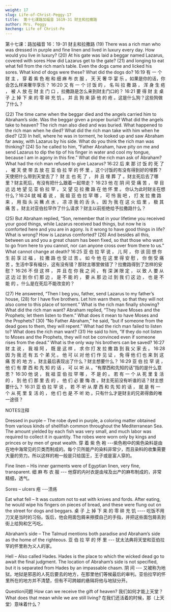 ```yaml
---
weight: 17
slug: Life-of-Christ-Peggy-17
title:  第十七课路加福音 1619-31 财主和拉撒路
author: Mrs. Peggy
kecheng: Life of Christ-Pe
---
```


第十七课：路加福音 16：19-31 财主和拉撒路
(19) There was a rich man who was dressed in purple and fine linen and lived in luxury every day. How would you live in luxury? (20) At his gate was laid a beggar named Lazarus, covered with sores How did Lazarus get to the gate? (21) and longing to eat what fell from the rich man’s table. Even the dogs came and licked his sores. What kind of dogs were these? What did the dogs do?
16:19 有 一 个 财 主 ， 穿 着 紫 色 袍 和 细 麻 布 衣 服 ， 天 天 奢 华 宴 乐 。如果是你的话，你会怎么样来奢华享乐？ 16:20 又 有 一 个 讨 饭 的 ， 名 叫 拉 撒 路 ， 浑 身 生 疮 ， 被 人 放 在 财 主 门 口 ，拉撒路是怎么来到财主门口的？ 16:21 要 得 财 主 桌 子 上 掉 下 来 的 零 碎 充 饥 。 并 且 狗 来 舔 他 的 疮 。这是什么狗？这些狗做了什么？

(22) The time came when the beggar died and the angels carried him to Abraham’s side. Was the beggar given a proper burial? What did the angels take to heaven? The rich man also died and was buried. What happened to the rich man when he died? What did the rich man take with him when he died? (23) In hell, where he was in torment, he looked up and saw Abraham far away, with Lazarus by his side. What do you think the rich man was thinking? (24) So he called to him, “Father Abraham, have pity on me and send Lazarus to dip the tip of his finger in water and cool my tongue, because I am in agony in this fire.” What did the rich man ask of Abraham? What had the rich man refused to give Lazarus?
16:22 后 来 那 讨 饭 的 死 了 ， 被 天 使 带 去 放 在 亚 伯 拉 罕 的 怀 里 。这个讨饭的有没有得到好的埋葬？天使把什么带到天堂去了？ 财 主 也 死 了 ， 并 且 埋 葬 了 。财主死后去了哪里？财主死后，有没有把什么跟着一起带走？ 16:23 他 在 阴 间 受 痛 苦 ， 举 目 远 远 地 望 见 亚 伯 拉 罕 ， 又 望 见 拉 撒 路 在 他 怀 里 。 你认为此时财主在想什么？16:24 就 喊 着 说 ， 我 祖 亚 伯 拉 罕 哪 ， 可 怜 我 吧 ， 打 发 拉 撒 路 来 ， 用 指 头 尖 蘸 点 水 ， 凉 凉 我 的 舌 头 。 因 为 我 在 这 火 焰 里 ， 极 其 痛 苦 。财主对亚伯拉罕作了什么请求？财主以前拒绝给予拉撒路什么？

(25) But Abraham replied, “Son, remember that in your lifetime you received your good things, while Lazarus received bad things, but now he is comforted here and you are in agony. Is it wrong to have good things in life? What is wrong? How is Lazarus comforted? (26) And besides all this, between us and you a great chasm has been fixed, so that those who want to go from here to you cannot, nor can anyone cross over from there to us.” What cannot change at death?
16:25 亚 伯 拉 罕 说 ， 儿 阿 ， 你 该 回 想 你 生 前 享 过 福 ， 拉 撒 路 也 受 过 苦 。 如 今 他 在 这 里 得 安 慰 ， 你 倒 受 痛 苦 。生活中享有福分，这有没有错？那财主哪里做错了？拉撒路得到了怎样的安慰？ 16:26 不 但 这 样 ， 并 且 在 你 我 之 间 ， 有 深 渊 限 定 ， 以 致 人 要 从 这 边 过 到 你 们 那 边 ， 是 不 能 的 ， 要 从 那 边 过 到 我 们 这 边 ， 也 是 不 能 的 。什么是在死后不能改变的？

(27) He answered, “Then I beg you, father, send Lazarus to my father’s house, (28) for I have five brothers. Let him warn them, so that they will not also come to this place of torment.” What is the rich man finally showing? What did the rich man want? Abraham replied, “They have Moses and the Prophets; let them listen to them.” What does it mean to have Moses and the Prophets? (30) “No Father Abraham,” he said, “but if someone from the dead goes to them, they will repent.” What had the rich man failed to listen to? What does the rich man want? (31) He said to him, “If they do not listen to Moses and the Prophets, they will not be convinced even if someone rises from the dead.” What is the only way his brothers can be saved?
16:27 财 主 说 ， 我 祖 阿 ， 既 是 这 样 ， 求 你 打 发 拉 撒 路 到 我 父 家 去 。 16:28 因 为 我 还 有 五 个 弟 兄 。 他 可 以 对 他 们 作 见 证 ， 免 得 他 们 也 来 到 这 痛 苦 的 地 方 。财主最后表现出了什么？财主想要什么？ 16:29 亚 伯 拉 罕 说 ， 他 们 有 摩 西 和 先 知 的 话 ， 可 以 听 从 。“有摩西和先知的话”指的是什么意思？ 16:30 他 说 ， 我 祖 亚 伯 拉 罕 哪 ， 不 是 的 。 若 有 一 个 从 死 里 复 活 的 ， 到 他 们 那 里 去 的 ， 他 们 必 要 悔 改 。财主死前没有听谁的话？财主想要什么？ 16:31 亚 伯 拉 罕 说 ， 若 不 听 从 摩 西 和 先 知 的 话 ， 就 是 有 一 个 从 死 里 复 活 的 ， 他 们 也 是 不 听 劝 。只有什么才是财主的兄弟得救的唯一途径？

NOTES注释

Dressed in purple – The robe dyed in purple, a coloring matter obtained from various kinds of shellfish common throughout the Mediterranean Sea. The amount yielded by each fish was very small, and much labor was required to collect it in quantity. The robes were worn only by kings and princes or by men of great wealth.
穿 着 紫 色 袍 ---紫色袍中的紫色染料是由在地中海常见的贝类而制成的。每个贝所能产的染料非常少，而且染料的收集需要大量的劳力。所以这样的袍一般是只给国王，王子或是富人穿的。

Fine linen – His inner garments were of Egyptian linen, very fine, transparent.
细 麻 布 衣 服 --- 他穿的内衬衣是由埃及出产的麻布制成的，非常精细，透气。

Sores – ulcers
疮 ---溃疡

Eat what fell – It was custom not to eat with knives and fords. After eating, he would wipe his fingers on pieces of bread, and these were flung out on the street for dogs and beggars.
桌 子 上 掉 下 来 的 零 碎 充 饥 ---- 吃饭不用刀叉是当时的习俗。饭后，他会用面包屑来擦摸自己的手指，并把这些面包屑丢到街上给狗和乞丐吃。

Abraham’s side – The Talmud mentions both paradise and Abraham’s side as the home of the righteous.
亚 伯 拉 罕 的 怀 里 --- 犹太法典将天堂和亚伯拉罕的怀里称为义人的家。

Hell – Also called Hades. Hades is the place to which the wicked dead go to await the final judgment. The location of Abraham’s side is not specified, but it is separated from Hades by an impassable chasm.
阴 间 --- 又被称为地狱。地狱是邪恶的人死后要去的地方，在那里他们等候最后的审判。亚伯拉罕的怀里所在的地方并不清楚，但有不可跨越的悬隔将他与地狱分开。

Question问题
How can we receive the gift of heaven?
我们如何才能上天堂？
What does that mean while we are still living?
在我们还活着的时候，那（上天堂）意味着什么？
